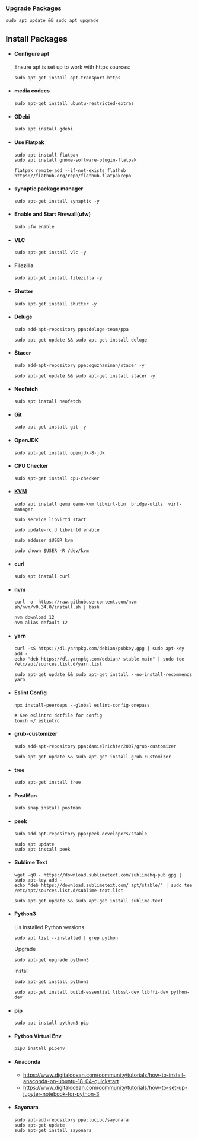 ### Upgrade Packages

```
sudo apt update && sudo apt upgrade
```

## Install Packages

- #### Configure apt

  Ensure apt is set up to work with https sources:

  ```
  sudo apt-get install apt-transport-https
  ```

- #### media codecs

  ```
  sudo apt-get install ubuntu-restricted-extras
  ```

- #### GDebi

  ```
  sudo apt install gdebi
  ```

- #### Use Flatpak

  ```
  sudo apt install flatpak
  sudo apt install gnome-software-plugin-flatpak

  flatpak remote-add --if-not-exists flathub https://flathub.org/repo/flathub.flatpakrepo
  ```

- #### synaptic package manager

  ```
  sudo apt-get install synaptic -y
  ```

- #### Enable and Start Firewall(ufw)

  ```
  sudo ufw enable
  ```

- #### VLC

  ```
  sudo apt-get install vlc -y
  ```

- #### Filezilla

  ```
  sudo apt-get install filezilla -y
  ```

- #### Shutter

  ```
  sudo apt-get install shutter -y
  ```

- #### Deluge

  ```
  sudo add-apt-repository ppa:deluge-team/ppa

  sudo apt-get update && sudo apt-get install deluge
  ```

- #### Stacer

  ```
  sudo add-apt-repository ppa:oguzhaninan/stacer -y

  sudo apt-get update && sudo apt-get install stacer -y
  ```

- #### Neofetch

  ```
  sudo apt install neofetch
  ```

- #### Git

  ```
  sudo apt-get install git -y
  ```

- #### OpenJDK

  ```
  sudo apt-get install openjdk-8-jdk
  ```

- #### CPU Checker

  ```
  sudo apt-get install cpu-checker
  ```

- #### [KVM](https://help.ubuntu.com/community/KVM/Installation)

  ```
  sudo apt install qemu qemu-kvm libvirt-bin  bridge-utils  virt-manager

  sudo service libvirtd start

  sudo update-rc.d libvirtd enable

  sudo adduser $USER kvm

  sudo chown $USER -R /dev/kvm
  ```

- #### curl

  ```
  sudo apt install curl
  ```

- #### nvm

  ```
  curl -o- https://raw.githubusercontent.com/nvm-sh/nvm/v0.34.0/install.sh | bash
  
  nvm download 12
  nvm alias default 12
  ```

- #### yarn

  ```
  curl -sS https://dl.yarnpkg.com/debian/pubkey.gpg | sudo apt-key add -
  echo "deb https://dl.yarnpkg.com/debian/ stable main" | sudo tee /etc/apt/sources.list.d/yarn.list

  sudo apt-get update && sudo apt-get install --no-install-recommends yarn
  ```

- #### Eslint Config

  ```
  npx install-peerdeps --global eslint-config-onepass
  ```

  ```
  # See eslintrc dotfile for config
  touch ~/.eslintrc
  ```

- #### grub-customizer

  ```
  sudo add-apt-repository ppa:danielrichter2007/grub-customizer

  sudo apt-get update && sudo apt-get install grub-customizer
  ```

- #### tree

  ```
  sudo apt-get install tree
  ```

- #### PostMan

  ```
  sudo snap install postman
  ```

- #### peek

  ```
  sudo add-apt-repository ppa:peek-developers/stable

  sudo apt update
  sudo apt install peek
  ```

- #### Sublime Text

  ```
  wget -qO - https://download.sublimetext.com/sublimehq-pub.gpg | sudo apt-key add -
  echo "deb https://download.sublimetext.com/ apt/stable/" | sudo tee /etc/apt/sources.list.d/sublime-text.list

  sudo apt-get update && sudo apt-get install sublime-text
  ```

- #### Python3

  Lis installed Python versions

  ```
  sudo apt list --installed | grep python
  ```

  Upgrade

  ```
  sudo apt-get upgrade python3
  ```

  Install

  ```
  sudo apt-get install python3

  sudo apt-get install build-essential libssl-dev libffi-dev python-dev
  ```

- #### pip

  ```
  sudo apt install python3-pip
  ```

- #### Python Virtual Env

  ```
  pip3 install pipenv
  ```

* #### Anaconda

  - https://www.digitalocean.com/community/tutorials/how-to-install-anaconda-on-ubuntu-18-04-quickstart
  - https://www.digitalocean.com/community/tutorials/how-to-set-up-jupyter-notebook-for-python-3

- #### Sayonara
  ```
  sudo apt-add-repository ppa:lucioc/sayonara
  sudo apt-get update
  sudo apt-get install sayonara
  ```